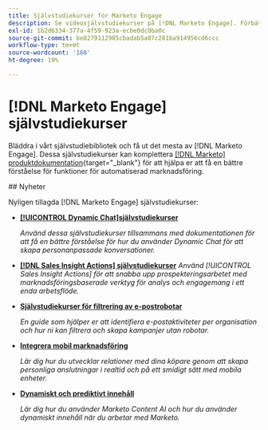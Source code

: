 ```yaml
---
title: Självstudiekurser för Marketo Engage
description: Se videosjälvstudiekurser på [!DNL Marketo Engage]. Förbättra din förståelse för hur du använder funktioner för automatiserad marknadsföring med mera.
exl-id: 1b2d6334-377a-4f59-923a-ecbe0dc0ba0c
source-git-commit: be8279112985cbadab5a87c281ba914956cd6ccc
workflow-type: tm+mt
source-wordcount: '168'
ht-degree: 19%

---
```


# [!DNL Marketo Engage] självstudiekurser

Bläddra i vårt självstudiebibliotek och få ut det mesta av [!DNL Marketo Engage]. Dessa självstudiekurser kan komplettera [[!DNL Marketo] produktdokumentation](https://experienceleague.adobe.com/docs/marketo/using/home.html){target="_blank"} för att hjälpa er att få en bättre förståelse för funktioner för automatiserad marknadsföring.

<div id="whats-new-section">
## Nyheter

Nyligen tillagda [!DNL Marketo Engage] självstudiekurser:

* **[[!UICONTROL Dynamic Chat]självstudiekurser](dynamic-chat/dynamic-chat-overview.md)**

   _Använd dessa självstudiekurser tillsammans med dokumentationen för att få en bättre förståelse för hur du använder Dynamic Chat för att skapa personanpassade konversationer._

* **[[!DNL Sales Insight Actions] självstudiekurser](/help/sales-insight-actions/overview.md)**
   _Använd [!UICONTROL Sales Insight Actions] för att snabba upp prospekteringsarbetet med marknadsföringsbaserade verktyg för analys och engagemang i ett enda arbetsflöde._

* **[Självstudiekurser för filtrering av e-postrobotar](filtering-email-bot-activities/setup.md)**

   _En guide som hjälper er att identifiera e-postaktiviteter per organisation och hur ni kan filtrera och skapa kampanjer utan robotar._

* **[Integrera mobil marknadsföring](cross-channel-marketing/mobile-marketing-learn.md)**

   _Lär dig hur du utvecklar relationer med dina köpare genom att skapa personliga anslutningar i realtid och på ett smidigt sätt med mobila enheter._

* **[Dynamiskt och prediktivt innehåll](email-marketing/dynamic-and-predictive-content-learn.md)**

   _Lär dig hur du använder Marketo Content AI och hur du använder dynamiskt innehåll när du arbetar med Marketo._

</div>
<div id="recs-overview-body-1"></div>
<div id="recs-overview-body-2"></div>
<div id="recs-overview-body-3"></div>
<div id="recs-overview-body-4"></div>
<div id="recs-overview-body-5"></div>
<div id="recs-overview-body-6"></div>
